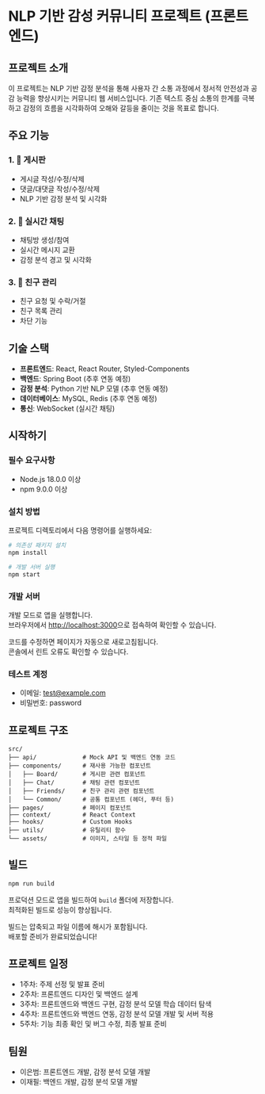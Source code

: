# NLP 기반 감성 커뮤니티 프로젝트 (프론트엔드)

## 프로젝트 소개

이 프로젝트는 NLP 기반 감정 분석을 통해 사용자 간 소통 과정에서 정서적 안전성과 공감 능력을 향상시키는 커뮤니티 웹 서비스입니다. 기존 텍스트 중심 소통의 한계를 극복하고 감정의 흐름을 시각화하여 오해와 갈등을 줄이는 것을 목표로 합니다.

## 주요 기능

### 1. 📝 게시판
- 게시글 작성/수정/삭제
- 댓글/대댓글 작성/수정/삭제
- NLP 기반 감정 분석 및 시각화

### 2. 💬 실시간 채팅
- 채팅방 생성/참여
- 실시간 메시지 교환
- 감정 분석 경고 및 시각화

### 3. 👥 친구 관리
- 친구 요청 및 수락/거절
- 친구 목록 관리
- 차단 기능

## 기술 스택

- **프론트엔드**: React, React Router, Styled-Components
- **백엔드**: Spring Boot (추후 연동 예정)
- **감정 분석**: Python 기반 NLP 모델 (추후 연동 예정)
- **데이터베이스**: MySQL, Redis (추후 연동 예정)
- **통신**: WebSocket (실시간 채팅)

## 시작하기

### 필수 요구사항

- Node.js 18.0.0 이상
- npm 9.0.0 이상

### 설치 방법

프로젝트 디렉토리에서 다음 명령어를 실행하세요:

```bash
# 의존성 패키지 설치
npm install

# 개발 서버 실행
npm start
```

### 개발 서버

개발 모드로 앱을 실행합니다.\
브라우저에서 [http://localhost:3000](http://localhost:3000)으로 접속하여 확인할 수 있습니다.

코드를 수정하면 페이지가 자동으로 새로고침됩니다.\
콘솔에서 린트 오류도 확인할 수 있습니다.

### 테스트 계정

- 이메일: test@example.com
- 비밀번호: password

## 프로젝트 구조

```
src/
├── api/             # Mock API 및 백엔드 연동 코드
├── components/      # 재사용 가능한 컴포넌트
│   ├── Board/       # 게시판 관련 컴포넌트
│   ├── Chat/        # 채팅 관련 컴포넌트
│   ├── Friends/     # 친구 관리 관련 컴포넌트
│   └── Common/      # 공통 컴포넌트 (헤더, 푸터 등)
├── pages/           # 페이지 컴포넌트
├── context/         # React Context
├── hooks/           # Custom Hooks
├── utils/           # 유틸리티 함수
└── assets/          # 이미지, 스타일 등 정적 파일
```

## 빌드

```bash
npm run build
```

프로덕션 모드로 앱을 빌드하여 `build` 폴더에 저장합니다.\
최적화된 빌드로 성능이 향상됩니다.

빌드는 압축되고 파일 이름에 해시가 포함됩니다.\
배포할 준비가 완료되었습니다!

## 프로젝트 일정

- 1주차: 주제 선정 및 발표 준비
- 2주차: 프론트엔드 디자인 및 백엔드 설계
- 3주차: 프론트엔드와 백엔드 구현, 감정 분석 모델 학습 데이터 탐색
- 4주차: 프론트엔드와 백엔드 연동, 감정 분석 모델 개발 및 서버 적용
- 5주차: 기능 최종 확인 및 버그 수정, 최종 발표 준비

## 팀원

- 이은범: 프론트엔드 개발, 감정 분석 모델 개발
- 이재필: 백엔드 개발, 감정 분석 모델 개발
